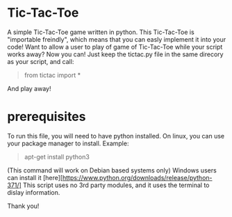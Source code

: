 # Tic-Tac-Toe
A simple Tic-Tac-Toe game written in python.
This Tic-Tac-Toe is "importable freindly", which means that you can easly implement it into your code!
Want to allow a user to play of game of Tic-Tac-Toe while your script works away? Now you can!
Just keep the tictac.py file in the same direcory as your script, and call:
>from tictac import *

And play away!

# prerequisites

To run this file, you will need to have python installed. On linux, you can use your package manager to install. Example:
>apt-get install python3

(This command will work on Debian based systems only)
Windows users can install it [here][https://www.python.org/downloads/release/python-371/]
This script uses no 3rd party modules, and it uses the terminal to dislay information.

Thank you!
